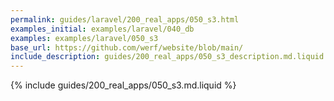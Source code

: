 ```yaml
---
permalink: guides/laravel/200_real_apps/050_s3.html
examples_initial: examples/laravel/040_db
examples: examples/laravel/050_s3
base_url: https://github.com/werf/website/blob/main/
include_description: guides/200_real_apps/050_s3_description.md.liquid
---
```


{% include guides/200_real_apps/050_s3.md.liquid %}
